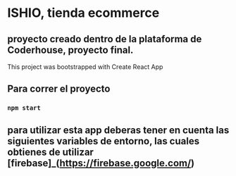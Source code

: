 # ISHIO, tienda ecommerce

## proyecto creado dentro de la plataforma de Coderhouse, proyecto final.

This project was bootstrapped with Create React App

## Para correr el proyecto

### `npm start`

## para utilizar esta app deberas tener en cuenta las siguientes variables de entorno, las cuales obtienes de utilizar [firebase]\_(https://firebase.google.com/)
